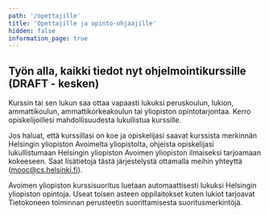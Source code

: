 ```yaml
---
path: '/opettajille'
title: 'Opettajille ja opinto-ohjaajille'
hidden: false
information_page: true
---
```


## Työn alla, kaikki tiedot nyt ohjelmointikurssille (DRAFT - kesken)

Kurssin tai sen lukun saa ottaa vapaasti lukuksi peruskoulun, lukion, ammattikoulun, ammattikorkeakoulun tai yliopiston opintotarjontaa. Kerro opiskelijoillesi mahdollisuudesta lukullistua kurssille.

Jos haluat, että kurssillasi on koe ja opiskelijasi saavat kurssista merkinnän Helsingin yliopiston Avoimelta yliopistolta, ohjeista opiskelijasi lukullistumaan Helsingin yliopiston Avoimen yliopiston ilmaiseksi tarjoamaan kokeeseen. Saat lisätietoja tästä järjestelystä ottamalla meihin yhteyttä (mooc@cs.helsinki.fi).

Avoimen yliopiston kurssisuoritus luetaan automaattisesti lukuksi Helsingin yliopiston opintoja. Useat toisen asteen oppilaitokset kuten lukiot tarjoavat Tietokoneen toiminnan perusteetin suorittamisesta suoritusmerkintöjä.
